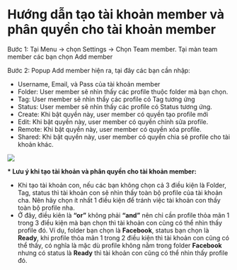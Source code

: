 # Hướng dẫn tạo tài khoản member và phân quyền cho tài khoản member

Bước 1: Tại Menu -> chọn Settings -> Chọn Team member. Tại màn team member các bạn chọn Add member

Bước 2: Popup Add member hiện ra, tại đây các bạn cần nhập:

* Username, Email, và Pass của tài khoản member
* Folder: User member sẽ nhìn thấy các profile thuộc folder mà bạn chọn.
* Tag: User member sẽ nhìn thấy các profile có Tag tương ứng
* Status: User member sẽ nhìn thấy các profile có Status tương ứng.
* Create: Khi bật quyền này, user member có quyền tạo profile mới
* Edit: Khi bật quyền này, user member có quyền chỉnh sửa profile.
* Remote: Khi bật quyền này, user member có quyền xóa profile.
* Shared: Khi bật quyền này, user member có quyền chia sẻ profile cho tài khoản khác.

&#x20;

![](http://education.hidemium.io/wp-content/uploads/2025/04/Screenshot_3.png)

&#x20;

**\* Lưu ý khi tạo tài khoản và phân quyền cho tài khoản member:**

* Khi tạo tài khoản con, nếu các bạn không chọn cả 3 điều kiện là Folder, Tag, status thì tài khoản con sẽ nhìn thấy toàn bộ profile của tài khoản cha. Nên hãy chọn ít nhất 1 điều kiện để tránh việc tài khoản con thấy toàn bộ profile nha.
* Ở đây, điều kiên là **“or”** không phải **“and”** nên chỉ cần profile thỏa mãn 1 trong 3 điều kiện mà bạn chọn thì tài khoản con cũng có thể nhìn thấy profile đó. Ví dụ, folder bạn chọn là **Facebook**, status bạn chọn là **Ready**, khi profile thỏa mãn 1 trong 2 điều kiện thì tài khoản con cũng có thể thấy, có nghĩa là mặc dù profile không nằm trong folder **Facebook** nhưng có status là **Ready** thì tài khoản con cũng có thể nhìn thấy profile đó.

